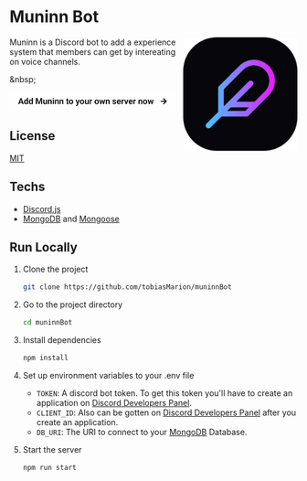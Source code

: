 
# Muninn Bot

<img align="right" src="./src/assets/logo-dark.svg" width="200">
Muninn is a Discord bot to add a experience system that members can get by intereating on voice channels.

\&nbsp;

[<img src="./src/assets/add-button.svg" height="32">](https://discord.com/api/oauth2/authorize?client_id=940773931504267314&permissions=1101961103360&scope=applications.commands%20bot)

## License

[MIT](https://github.com/tobiasMarion/muninnBot/blob/main/LICENSE)

## Techs

* [Discord.js](https://discord.js.org/)
* [MongoDB](https://www.mongodb.com/home) and [Mongoose](https://mongoosejs.com/)

## Run Locally

1. Clone the project
    ```bash
    git clone https://github.com/tobiasMarion/muninnBot
    ```

2. Go to the project directory
    ```bash
    cd muninnBot
    ```

3. Install dependencies
    ```bash
    npm install
    ``` 

4. Set up environment variables to your .env file
    * `TOKEN`: A discord bot token. To get this token you'll have to create an application on [Discord Developers Panel](https://discord.com/developers/applications).
    * `CLIENT_ID`: Also can be gotten on [Discord Developers Panel](https://discord.com/developers/applications) after you create an application.
    * `DB_URI`: The URI to connect to your [MongoDB](https://www.mongodb.com/home) Database.

5. Start the server
    ```bash
    npm run start
    ```

